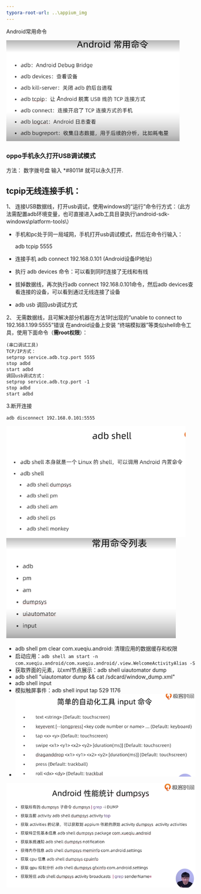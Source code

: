 ```yaml
---
typora-root-url: ..\appium_img
---
```


Android常用命令

<img src="..\appium_img\1580372906708.png" alt="Android常用命令" style="zoom: 67%;" />

### oppo手机永久打开USB调试模式

方法： 数字拨号盘 输入 *#8011# 就可以永久打开.

## tcpip无线连接手机：

1、 连接USB数据线，打开usb调试，使用windows的“运行”命令行方式：（此方法需配置adb环境变量，也可直接进入adb工具目录执行\android-sdk-windows\platform-tools\） 

- 手机和pc处于同一局域网，手机打开usb调试模式，然后在命令行输入：

  adb tcpip 5555

- 连接手机 adb connect 192.168.0.101  (Android设备IP地址)

- 执行 adb devices 命令：可以看到同时连接了无线和有线

- 拔掉数据线，再次执行adb connect 192.168.0.101命令，然后adb devices查看连接的设备，可以看到通过无线连接了设备

- adb usb  调回usb调试方式

2、 无需数据线，且可解决部分机器在方法1时出现的“unable to connect to 192.168.1.199:5555”错误
在android设备上安装 “终端模拟器”等类似shell命令工具，使用下面命令（**需root权限**）： 

```
(串口调试工具)
TCP/IP方式：
setprop service.adb.tcp.port 5555
stop adbd
start adbd
调回usb调试方式：
setprop service.adb.tcp.port -1
stop adbd
start adbd
```

 3.断开连接 

```
adb disconnect 192.168.0.101:5555
```

<img src="../appium_img/1580373429985.png" alt="1580373429985" style="zoom:67%;" />

<img src="..\appium_img/1580375047024.png" alt="1580375047024" style="zoom:67%;" />

- adb shell pm clear com.xueqiu.android: 清理应用的数据缓存和权限
- 启动应用：`adb shell am start -n com.xueqiu.android/com.xueqiu.android/.view.WelcomeActivityAlias -S`
- 获取界面的元素，以xml节点展示：adb shell uiautomator dump
- adb shell "uiautomator dump && cat /sdcard/window_dump.xml"
- adb shell input
- 模拟触屏事件：adb shell input tap 529 1176 
- <img src="../appium_img/1580385031424.png" alt="1580385031424" style="zoom:67%;" />

<img src="../appium_img/1580375492984.png" alt="1580375492984" style="zoom:67%;" />

